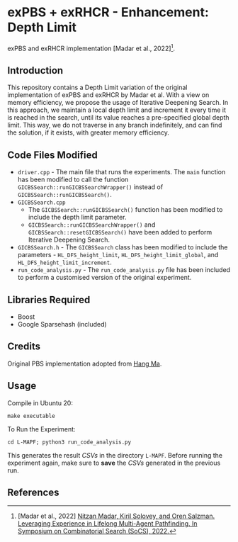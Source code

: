 # exPBS + exRHCR  - Enhancement: Depth Limit
exPBS and exRHCR implementation [Madar et al., 2022][^1].
<!-- --- -->
## Introduction
This repository contains a Depth Limit variation of the original implementation of exPBS and exRHCR by Madar et al. With a view on memory efficiency, we propose the usage of Iterative Deepening Search. In this approach, we maintain a local depth limit and increment it every time it is reached in the search, until its value reaches a pre-specified global depth limit. This way, we do not traverse in any branch indefinitely, and can find the solution, if it exists, with greater memory efficiency.

## Code Files Modified
* `driver.cpp` - The main file that runs the experiments. The `main` function has been modified to call the function `GICBSSearch::runGICBSSearchWrapper()` instead of `GICBSSearch::runGICBSSearch()`.
* `GICBSSearch.cpp`
  - The `GICBSSearch::runGICBSSearch()` function has been modified to include the depth limit parameter.
  - `GICBSSearch::runGICBSSearchWrapper()` and `GICBSSearch::resetGICBSSearch()` have been added to perform Iterative Deepening Search.
* `GICBSSearch.h` - The `GICBSSearch` class has been modified to include the parameters - `HL_DFS_height_limit`, `HL_DFS_height_limit_global`, and `HL_DFS_height_limit_increment`.
* `run_code_analysis.py` - The `run_code_analysis.py` file has been included to perform a customised version of the original experiment.
<!-- ## Abstract
In Lifelong Multi-Agent Path Finding (L-MAPF) a team of agents performs a stream of tasks consisting of multiple locations to be visited by the agents on a shared graph while avoiding collisions with one another.
L-MAPF is typically tackled by partitioning it into *multiple consecutive*, and hence *similar*, "one-shot" MAPF queries, as in the Rolling-Horizon Collision Resolution (RHCR) algorithm [Li et al., 2021][^2].
Therefore, a solution to one query informs the next query, which leads to similarity with respect to the agents' start and goal positions, and how collisions need to be resolved from one query to the next. Thus, experience from solving one MAPF query can potentially be used to speedup solving the next one.
Despite this intuition, current L-MAPF planners solve consecutive MAPF queries from scratch.
In this paper, we introduce a new RHCR-inspired approach called exRHCR, which exploits experience in its constituent MAPF queries. In particular, exRHCR employs a new extension of Priority-Based Search (PBS) [Ma et al., 2019][^3], a state-of-the-art MAPF solver. Our extension, called exPBS, allows to warm-start the search with the priorities between agents used by PBS in the previous MAPF instances.
We demonstrate empirically that exRHCR solves L-MAPF instances up to 39% faster than RHCR, and has the potential to increase system throughput for given task streams by increasing the number of agents a planner can cope with for a given time budget. -->


## Libraries Required
* Boost
* Google Sparsehash (included)

## Credits
Original PBS implementation adopted from [Hang Ma](https://www.cs.sfu.ca/~hangma/).

## Usage
Compile in Ubuntu 20:
```
make executable
```

To Run the Experiment:
```
cd L-MAPF; python3 run_code_analysis.py
```

This generates the result *CSVs* in the directory `L-MAPF`. Before running the experiment again, make sure to **save** the *CSVs* generated in the previous run.
<!-- * Run PBS or exPBS:

  Use the command
  ```shell
  ./driver --map <map_file_name.map> --agents <agents_file_name.agents> --agentNum <number_of_agents> --output <output_file_name.csv>  --experience <experience_option> --width_limit_hl <w> --fallback <fallback_option> --windowed_mapf <window_size>  --replan_rate <h> --to_save_P_matrix <save_solution_priorities> --cleaning_threshold <threshold>
  ```

  - `map`: (str, <map_file_name>.map) the map file (note that the map are undirected).
  - `agents`: (str, <agents_file_name>.agents) agents file represent the MAPF query.
  - `agentNum`: (int) number of agents.
  - `output`: (str, <output_file_name>.csv) output file name (if file exists the will not override it).
  - `experience`: (int) use experience (1) or not (0), other options are tested during developement (e.g., cleaning experience in regular MAPF).
  - `width_limit_hl`: (int) l, width limit parameter for WL-DFS search in the priority tree.
  - `fallback`: the FindFallback function, no fallback (0, default), upward fallback (0,1], original PBS fallback (2) or other experience (3, not relevant if no experience database used).
  - `windowed_mapf`: (int) w, window size for the W-MAPF query.
  - `replan_rate`: (int) h replan rate, this will override the .agent file to the next query file.
  - `to_save_P_matrix`: (int) save solution PT node priorities (matrix representation) to .priorities file (1) or not (0).
  - Other parameter from offline experience tests and original PBS implementation, **don't change it and use defaults**:
     - `cleaning_threshold`: (int) used for cleaning offline experience tests
     - `solver`: (str) used in original PBS paper
     - `priority`: (int) priority branching

  For more details, run:
  ```shell
  ./driver --help
  ```
 * Run exRHCR:

   Using a pythonic shell (in `L-MAPF` folder)
    ```shell 
    cd L-MAPF
    python3 ./<python_lifelong_shell> -a <number_of_agents> -c <create_and_save> -d <delta> -t <test_num> -l <ell>
    ```
    where:
      * `a`: (int) the number of agents
      * `c`: (int, 1 or 0) use stored example or create a new one and save (overwries existing files)
      * `d`: (int) delta, the lookahead exRHCR parameter
      * `t`: (int) test number
      * `l`: (int) the width dimit parameter for WL-DFS  -->
 
 
## References
[^1]: [Madar et al., 2022] [Nitzan Madar, Kiril Solovey, and Oren Salzman. Leveraging Experience in Lifelong Multi-Agent Pathfinding. In Symposium on Combinatorial Search (SoCS), 2022.](https://arxiv.org/abs/2202.04382)

[^2]: [Li et al., 2021] [Jiaoyang Li, Andrew Tinka, Scott Kiesel, Joseph W. Durham, T. K. Satish Kumar and Sven Koenig. Lifelong Multi-Agent Path Finding in Large-Scale Warehouses. In Proceedings of the AAAI Conference on Artificial Intelligence (AAAI), 2021.](http://idm-lab.org/bib/abstracts/papers/aaai21b.pdf)

[^3]: [Ma et al., 2019] [Hang Ma, Daniel Harabor, Peter J Stuckey, Jiaoyang Li, and Sven Koenig. Searching with consistent prioritization for multi-agent path finding. In Conferences on Artificial Intelligence (AAAI), volume 33, pages 7643–7650, 2019.](http://idm-lab.org/bib/abstracts/papers/aaai19b.pdf)
